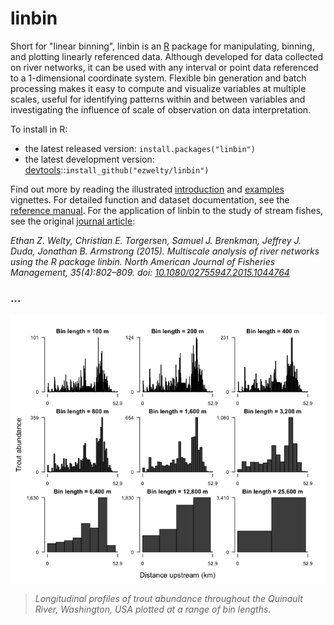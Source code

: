<!-- README.md is generated from README.Rmd. Please edit that file -->
linbin
======

Short for "linear binning", linbin is an [R](http://www.r-project.org/) package for manipulating, binning, and plotting linearly referenced data. Although developed for data collected on river networks, it can be used with any interval or point data referenced to a 1-dimensional coordinate system. Flexible bin generation and batch processing makes it easy to compute and visualize variables at multiple scales, useful for identifying patterns within and between variables and investigating the influence of scale of observation on data interpretation.

To install in R:

-   the latest released version: `install.packages("linbin")`
-   the latest development version: [devtools](https://github.com/hadley/devtools)::`install_github("ezwelty/linbin")`

Find out more by reading the illustrated [introduction](http://cran.r-project.org/web/packages/linbin/vignettes/introduction.html) and [examples](http://cran.r-project.org/web/packages/linbin/vignettes/examples.html) vignettes. For detailed function and dataset documentation, see the [reference manual](http://cran.r-project.org/web/packages/linbin/linbin.pdf). For the application of linbin to the study of stream fishes, see the original [journal article](http://www.tandfonline.com/doi/full/10.1080/02755947.2015.1044764):

*Ethan Z. Welty, Christian E. Torgersen, Samuel J. Brenkman, Jeffrey J. Duda, Jonathan B. Armstrong (2015). Multiscale analysis of river networks using the R package linbin. North American Journal of Fisheries Management, 35(4):802–809. doi: [10.1080/02755947.2015.1044764](http://doi.org/10.1080/02755947.2015.1044764)*

### ...

<img src="tools/README-unnamed-chunk-3-1.png" style="display: block; margin: auto;" />

> *Longitudinal profiles of trout abundance throughout the Quinault River, Washington, USA plotted at a range of bin lengths.*
